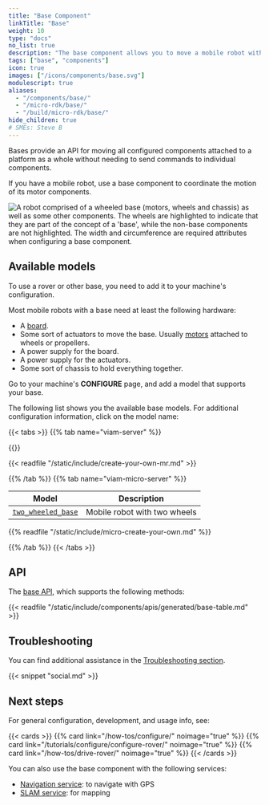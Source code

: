 ```yaml
---
title: "Base Component"
linkTitle: "Base"
weight: 10
type: "docs"
no_list: true
description: "The base component allows you to move a mobile robot without needing to address individual components like motors."
tags: ["base", "components"]
icon: true
images: ["/icons/components/base.svg"]
modulescript: true
aliases:
  - "/components/base/"
  - "/micro-rdk/base/"
  - "/build/micro-rdk/base/"
hide_children: true
# SMEs: Steve B
---
```


Bases provide an API for moving all configured components attached to a platform as a whole without needing to send commands to individual components.

If you have a mobile robot, use a base component to coordinate the motion of its motor components.

<p>
<img src="base-trk-rover-w-arm.png" alt="A robot comprised of a wheeled base (motors, wheels and chassis) as well as some other components. The wheels are highlighted to indicate that they are part of the concept of a 'base', while the non-base components are not highlighted. The width and circumference are required attributes when configuring a base component." class="imgzoom aligncenter" style="max-width: 500px">
</p>

## Available models

To use a rover or other base, you need to add it to your machine's configuration.

Most mobile robots with a base need at least the following hardware:

- A [board](/components/board/).
- Some sort of actuators to move the base.
  Usually [motors](/components/motor/) attached to wheels or propellers.
- A power supply for the board.
- A power supply for the actuators.
- Some sort of chassis to hold everything together.

Go to your machine's **CONFIGURE** page, and add a model that supports your base.

The following list shows you the available base models.
For additional configuration information, click on the model name:

{{< tabs >}}
{{% tab name="viam-server" %}}

{{<resources api="rdk:component:base" type="base" no-intro="true">}}

{{< readfile "/static/include/create-your-own-mr.md" >}}

{{% /tab %}}
{{% tab name="viam-micro-server" %}}

<!-- prettier-ignore -->
| Model | Description |
| ----- | ----------- |
| [`two_wheeled_base`](two_wheeled_base/) | Mobile robot with two wheels |

{{% readfile "/static/include/micro-create-your-own.md" %}}

{{% /tab %}}
{{< /tabs >}}

## API

The [base API](/appendix/apis/components/base/), which supports the following methods:

{{< readfile "/static/include/components/apis/generated/base-table.md" >}}

## Troubleshooting

You can find additional assistance in the [Troubleshooting section](/appendix/troubleshooting/).

{{< snippet "social.md" >}}

## Next steps

For general configuration, development, and usage info, see:

{{< cards >}}
{{% card link="/how-tos/configure/" noimage="true" %}}
{{% card link="/tutorials/configure/configure-rover/" noimage="true" %}}
{{% card link="/how-tos/drive-rover/" noimage="true" %}}
{{< /cards >}}

You can also use the base component with the following services:

- [Navigation service](/services/navigation/): to navigate with GPS
- [SLAM service](/services/slam/): for mapping

